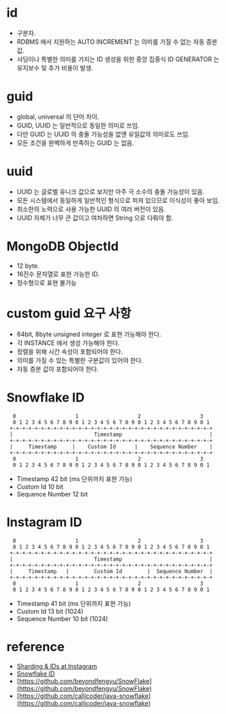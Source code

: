 # id

- 구분자.
- RDBMS 에서 지원하는 AUTO INCREMENT 는 의미를 가질 수 없는 자동 증분 값.
- 샤딩이나 특별한 의미를 가지는 ID 생성을 위한 중앙 집중식 ID GENERATOR 는 유지보수 및 추가 비용이 발생.

# guid

- global, universal 의 단어 차이.
- GUID, UUID 는 일반적으로 동일한 의미로 쓰임.
- 다만 GUID 는 UUID 의 충돌 가능성을 없앤 유일값의 의미로도 쓰임.
- 모든 조건을 완벽하게 만족하는 GUID 는 없음.

# uuid

- UUID 는 글로벌 유니크 값으로 보지만 아주 극 소수의 충돌 가능성이 있음.
- 모든 시스템에서 동일하게 일반적인 형식으로 퍼져 있으므로 이식성이 좋아 보임.
- 최소한의 노력으로 사용 가능한 UUID 의 여러 버전이 있음.
- UUID 자체가 너무 큰 값이고 여차하면 String 으로 다뤄야 함.

# MongoDB ObjectId

- 12 byte.
- 16진수 문자열로 표현 가능한 ID.
- 정수형으로 표현 불가능

# custom guid 요구 사항

- 64bit, 8byte unsigned integer 로 표현 가능해야 한다.
- 각 INSTANCE 에서 생성 가능해야 한다.
- 정렬을 위해 시간 속성이 포함되어야 한다.
- 의미를 가질 수 있는 특별한 구분값이 있어야 한다.
- 자동 증분 값이 포함되어야 한다.

# Snowflake ID

```text
  0                   1                   2                   3
  0 1 2 3 4 5 6 7 8 9 0 1 2 3 4 5 6 7 8 9 0 1 2 3 4 5 6 7 8 9 0 1
 +-+-+-+-+-+-+-+-+-+-+-+-+-+-+-+-+-+-+-+-+-+-+-+-+-+-+-+-+-+-+-+-+
 |                          Timestamp                            |
 +-+-+-+-+-+-+-+-+-+-+-+-+-+-+-+-+-+-+-+-+-+-+-+-+-+-+-+-+-+-+-+-+
 |     Timestamp     |    Custom Id      |    Sequence Number    |
 +-+-+-+-+-+-+-+-+-+-+-+-+-+-+-+-+-+-+-+-+-+-+-+-+-+-+-+-+-+-+-+-+
  0                   1                   2                   3
  0 1 2 3 4 5 6 7 8 9 0 1 2 3 4 5 6 7 8 9 0 1 2 3 4 5 6 7 8 9 0 1
```

- Timestamp 42 bit (ms 단위까지 표현 가능)
- Custom Id 10 bit
- Sequence Number 12 bit

# Instagram ID

```text
  0                   1                   2                   3
  0 1 2 3 4 5 6 7 8 9 0 1 2 3 4 5 6 7 8 9 0 1 2 3 4 5 6 7 8 9 0 1
 +-+-+-+-+-+-+-+-+-+-+-+-+-+-+-+-+-+-+-+-+-+-+-+-+-+-+-+-+-+-+-+-+
 |                          Timestamp                            |
 +-+-+-+-+-+-+-+-+-+-+-+-+-+-+-+-+-+-+-+-+-+-+-+-+-+-+-+-+-+-+-+-+
 |     Timestamp   |        Custom Id        |  Sequence Number  |
 +-+-+-+-+-+-+-+-+-+-+-+-+-+-+-+-+-+-+-+-+-+-+-+-+-+-+-+-+-+-+-+-+
  0                   1                   2                   3
  0 1 2 3 4 5 6 7 8 9 0 1 2 3 4 5 6 7 8 9 0 1 2 3 4 5 6 7 8 9 0 1
```

- Timestamp 41 bit (ms 단위까지 표현 가능)
- Custom Id 13 bit (1024)
- Sequence Number 10 bit (1024)

# reference

- [Sharding & IDs at Instagram](https://instagram-engineering.com/sharding-ids-at-instagram-1cf5a71e5a5c)
- [Snowflake ID](https://en.wikipedia.org/wiki/Snowflake_ID)
- [https://github.com/beyondfengyu/SnowFlake](https://github.com/beyondfengyu/SnowFlake)
- [https://github.com/callicoder/java-snowflake](https://github.com/callicoder/java-snowflake)
